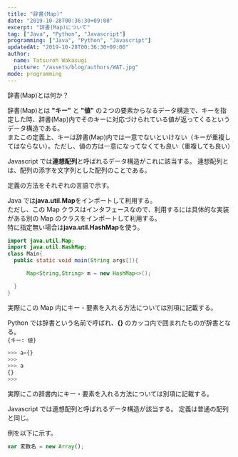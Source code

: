 ```yaml
---
title: "辞書(Map)"
date: "2019-10-28T00:36:30+09:00"
excerpt: "辞書(Map)について"
tag: ["Java", "Python", "Javascript"]
programming: ["Java", "Python", "Javascript"]
updatedAt: "2019-10-28T00:36:30+09:00"
author:
  name: Tatsuroh Wakasugi
  picture: "/assets/blog/authors/WAT.jpg"
mode: programming
---
```


辞書(Map)とは何か？

辞書(Map)とは **"キー"** と **"値"** の２つの要素からなるデータ構造で、キーを指定した時、辞書(Map)内でそのキーに対応づけられている値が返ってくるというデータ構造である。  
またこの定義上、キーは辞書(Map)内では一意でないといけない（キーが重複してはならない）。ただし、値の方は一意になってなくても良い（重複しても良い）

Javascript では**連想配列**と呼ばれるデータ構造がこれに該当する。
連想配列とは、配列の添字を文字列とした配列のことである。

定義の方法をそれぞれの言語で示す。

<div class="note_content_by_programming_language" id="note_content_Java">

Java では**java.util.Map**をインポートして利用する。  
ただし、この Map クラスはインタフェースなので、利用するには具体的な実装がある別の Map のクラスをインポートして利用する。  
特に指定無い場合は**java.util.HashMap**を使う。

```java
import java.util.Map;
import java.util.HashMap;
class Main{
  public static void main(String args[]){

      Map<String,String> m = new HashMap<>();

  }
}
```

実際にこの Map 内にキー・要素を入れる方法については別項に記載する。

</div>
<div class="note_content_by_programming_language" id="note_content_Python">

Python では辞書という名前で呼ばれ、**{}** のカッコ内で囲まれたものが辞書となる。  
`{キー: 値}`

```python
>>> a={}
>>>
>>> a
{}
>>>
```

実際にこの辞書内にキー・要素を入れる方法については別項に記載する。

</div>
<div class="note_content_by_programming_language" id="note_content_Javascript">

Javascript では連想配列と呼ばれるデータ構造が該当する。
定義は普通の配列と同じ。

例を以下に示す。

```javascript
var 変数名 = new Array();
```

</div>
